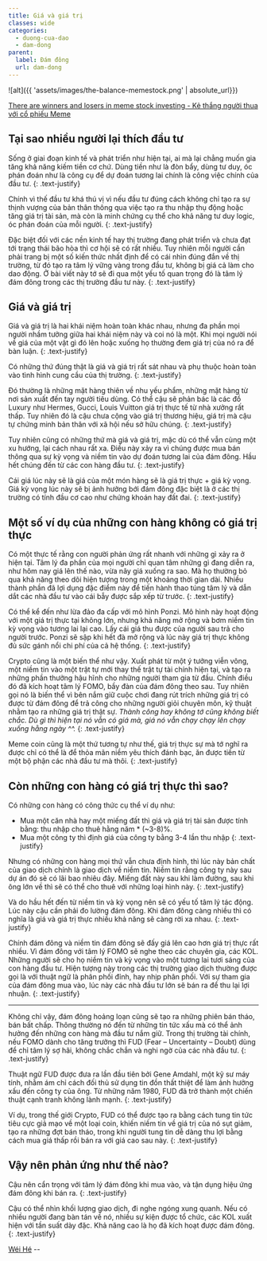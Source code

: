 ```yaml
---
title: Giá và giá trị
classes: wide
categories:
  - duong-cua-dao
  - dam-dong
parent:
  label: Đám đông
  url: dam-dong
---
```



![alt]({{ 'assets/images/the-balance-memestock.png' | absolute_url}})
> <cite>
<a target="_blank" href="https://www.weforum.org/stories/2022/09/what-are-meme-stocks-explainer/">
There are winners and losers in meme stock investing - Kẻ thắng người thua với cổ phiếu Meme
</a>
</cite>

## Tại sao nhiều người lại thích đầu tư
Sống ở giai đoạn kinh tế và phát triển như hiện tại, ai mà lại chẳng muốn gia tăng khả năng kiếm tiền cơ chứ.
Dùng tiền như là đòn bẩy, dùng tư duy, óc phán đoán như là công cụ để dự đoán tương lai chính là công việc chính của đầu tư.
{: .text-justify}

Chính vì thế đầu tư khá thú vị vì nếu đầu tư đúng cách không chỉ tạo ra sự thịnh vượng của bản thân thông qua việc tạo ra thu nhập thụ động hoặc tăng giá trị tài sản, mà còn là minh chứng cụ thể cho khả năng tư duy logic, óc phán đoán của mỗi người.
{: .text-justify}

Đặc biệt đối với các nền kinh tế hay thị trường đang phát triển và chưa đạt tới trạng thái bão hòa thì cơ hội sẽ có rất nhiều.
Tuy nhiên mỗi người cần phải trang bị một số kiến thức nhất định để có cái nhìn đúng đắn về thị trường, từ đó tạo ra tâm lý vững vàng trong đầu tư, không bị giá cả làm cho dao động.
Ở bài viết này tớ sẽ đi qua một yếu tố quan trọng đó là tâm lý đám đông trong các thị trường đầu tư này.
{: .text-justify}

## Giá và giá trị
Giá và giá trị là hai khái niệm hoàn toàn khác nhau, nhưng đa phần mọi người nhầm tưởng giữa hai khái niệm này và coi nó là một.
Khi mọi người nói về giá của một vật gì đó lên hoặc xuống họ thường đem giá trị của nó ra để bàn luận.
{: .text-justify}

Có những thứ đúng thật là giá và giá trị rất sát nhau và phụ thuộc hoàn toàn vào tình hình cung cầu của thị trường.
{: .text-justify}

Đó thường là những mặt hàng thiên về nhu yếu phẩm, những mặt hàng từ nơi sản xuất đến tay người tiêu dùng.
Có thể cậu sẽ phản bác là các đồ Luxury như Hermes, Gucci, Louis Vuitton giá trị thực tế từ nhà xưởng rất thấp. 
Tuy nhiên đó là cậu chưa cộng vào giá trị thương hiệu, giá trị mà cậu tự chứng minh bản thân với xã hội nếu sở hữu chúng.
{: .text-justify}

Tuy nhiên cũng có những thứ mà giá và giá trị, mặc dù có thể vẫn cùng một xu hướng, lại cách nhau rất xa.
Điều này xảy ra vì chúng được mua bán thông qua sự kỳ vọng và niềm tin vào dự đoán tương lai của đám đông.
Hầu hết chúng đến từ các con hàng đầu tư.
{: .text-justify}

Cái giá lúc này sẽ là giá của một món hàng sẽ là giá trị thực + giá kỳ vọng.\
Giá kỳ vọng lúc này sẽ bị ảnh hưởng bới đám đông đặc biệt là ở các thị trường có tính đầu cơ cao như chứng khoán hay đất đai.
{: .text-justify}

## Một số ví dụ của những con hàng không có giá trị thực
Có một thực tế rằng con người phản ứng rất nhanh với những gì xảy ra ở hiện tại. Tâm lý đa phần của mọi người chỉ quan tâm những gì đang diễn ra, như hôm nay giá lên thế nào, vừa nãy giá xuống ra sao.
Mà họ thường bỏ qua khả năng theo dõi hiện tượng trong một khoảng thời gian dài. Nhiều thành phần đã lợi dụng đặc điểm này để tiến hành thao túng tâm lý và dẫn dắt các nhà đầu tư vào cái bẫy được sắp xếp từ trước.
{: .text-justify}

Có thể kể đến như lừa đảo đa cấp với mô hình Ponzi. Mô hình này hoạt động với một giá trị thực tại không lớn, nhưng khả năng mở rộng và bơm niềm tin kỳ vọng vào tương lai lại cao.
Lấy cái giá thu được của người sau trả cho người trước. Ponzi sẽ sập khi hết đà mở rộng và lúc này giá trị thực không đủ sức gánh nổi chi phí của cả hệ thống.
{: .text-justify}

Crypto cũng là một biến thể như vậy. Xuất phát từ một ý tưởng viễn vông, một niềm tin vào một trật tự mới thay thế trật tự tài chính hiện tại, và tạo ra những phần thưởng hậu hĩnh cho những người tham gia từ đầu.
Chính điều đó đã kích hoạt tâm lý FOMO, bầy đàn của đám đông theo sau. 
Tuy nhiên gọi nó là biến thể vì bên nắm giữ cuộc chơi đang rút trích những giá trị có được từ đám đông để trả công cho những người giỏi chuyên môn, kỹ thuật nhằm tạo ra những giá trị thật sự.
*Thành công hay không tớ cũng không biết chắc. Dù gì thì hiện tại nó vẫn có giá mà, giá nó vẫn chạy chạy lên chạy xuống hằng ngày ^^.*
{: .text-justify}

Meme coin cũng là một thứ tương tự như thế, giá trị thực sự mà tớ nghĩ ra được chỉ có thể là để thỏa mãn niềm yêu thích đánh bạc, ăn được tiền từ một bộ phận các nhà đầu tư mà thôi.
{: .text-justify}

## Còn những con hàng có giá trị thực thì sao?
Có những con hàng có công thức cụ thể ví dụ như:
- Mua một căn nhà hay một miếng đất thì giá và giá trị tài sản được tính bằng: thu nhập cho thuê hằng năm * (~3-8)%.
- Mua một công ty thì định giá của công ty bằng 3-4 lần thu nhập 
{: .text-justify}

Nhưng có những con hàng mọi thứ vẫn chưa định hình, thì lúc này bản chất của giao dịch chính là giao dịch về niềm tin. Niềm tin rằng công ty này sau dự án đó sẽ có lãi bao nhiêu đây.
Miếng đất này sau khi làm đường, sau khi ông lớn về thì sẽ có thể cho thuê với những loại hình này.
{: .text-justify}


Và do hầu hết đến từ niềm tin và kỳ vọng nên sẽ có yếu tố tâm lý tác động. Lúc này cậu cần phải đo lường đám đông. 
Khi đám đông càng nhiều thì có nghĩa là giá và giá trị thực nhiều khả năng sẽ càng rời xa nhau.
{: .text-justify}

Chính đám đông và niềm tin đám đông sẽ đấy giá lên cao hơn giá trị thực rất nhiều. Vì đám đông với tâm lý FOMO sẽ nghe theo các chuyên gia, các KOL. Những người sẽ cho họ niềm tin và kỳ vọng vào một tương lai tươi sáng của con hàng đầu tư.
Hiện tượng này trong các thị trường giao dịch thường được gọi là với thuật ngữ là phân phối đỉnh, hay nhịp phân phối. Với sự tham gia của đám đông mua vào, lúc này các nhà đầu tư lớn sẽ bán ra để thu lại lợi nhuận.
{: .text-justify}

---

Không chỉ vậy, đám đông hoảng loạn cũng sẽ tạo ra những phiên bán tháo, bán bất chấp. Thông thường nó đến từ những tin tức xấu mà có thể ảnh hưởng đến những con hàng mà đầu tư nắm giữ.
Trong thị trường tài chính, nếu FOMO dành cho tăng trưởng thì FUD (Fear – Uncertainty – Doubt) dùng để chỉ tâm lý sợ hãi, không chắc chắn và nghi ngờ của các nhà đầu tư.
{: .text-justify}

Thuật ngữ FUD được đưa ra lần đầu tiên bởi Gene Amdahl, một kỹ sư máy tính, nhằm ám chỉ cách đối thủ sử dụng tin đồn thất thiệt để làm ảnh hưởng xấu đến công ty của ông.
Từ những năm 1980, FUD đã trở thành một chiến thuật cạnh tranh không lành mạnh.
{: .text-justify}

Ví dụ, trong thế giới Crypto, FUD có thể được tạo ra bằng cách tung tin tức tiêu cực giả mạo về một loại coin, khiến niềm tin về giá trị của nó sụt giảm, tạo ra những đợt bán tháo, trong khi người tung tin dễ dàng thu lợi bằng cách mua giá thấp rồi bán ra với giá cao sau này.
{: .text-justify}


## Vậy nên phản ứng như thế nào?
Cậu nên cẩn trọng với tâm lý đám đông khi mua vào, và tận dụng hiệu ứng đám đông khi bán ra.
{: .text-justify}

Cậu có thể nhìn khối lượng giao dịch, đi nghe ngóng xung quanh. Nếu có nhiều người đang bàn tán về nó, nhiều sự kiện được tổ chức, các KOL xuất hiện với tần suất dày đặc. Khả năng cao là họ đã kích hoạt được đám đông.
{: .text-justify}

> <cite>
<a target="_blank" href="https://wei-he.xyz">Wéi Hé</a>
</cite>--